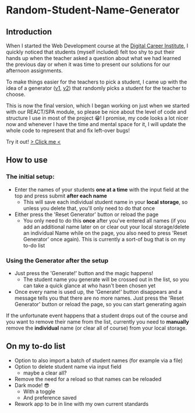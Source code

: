 # Random-Student-Name-Generator

## Introduction

When I started the Web Development course at the [Digital Career Institute](https://github.com/DigitalCareerInstitute), I quickly noticed that students (myself included) felt too shy to put their hands up when the teacher asked a question about what we had learned the previous day or when it was time to present our solutions for our afternoon assignments.

To make things easier for the teachers to pick a student, I came up with the idea of a generator ([v1](https://github.com/mrbubbles-src/random-name-gen-v1), [v2](https://github.com/mrbubbles-src/random-name-gen-v2)) that randomly picks a student for the teacher to choose.

This is now the final version, which I began working on just when we started with our REACT/SPA module, so please be nice about the level of code and structure I use in most of the project 😁! I promise, my code looks a lot nicer now and whenever I have the time and mental space for it, I will update the whole code to represent that and fix left-over bugs!

Try it out! [> Click me <](https://random-student-name-generator.vercel.app/)

## How to use

### The initial setup:

-   Enter the names of your students **one at a time** with the input field at the top and press submit **after each name**
    -   This will save each individual student name in your **local storage**, so unless you delete that, you'll only need to do that once
-   Either press the 'Reset Generator' button or reload the page
    -   You only need to do this **once** after you've entered all names (if you add an additional name later on or clear out your local storage/delete an individual Name while on the page, you also need to press 'Reset Generator' once again). This is currently a sort-of bug that is on my to-do list

### Using the Generator after the setup

-   Just press the 'Generate!' button and the magic happens!
    -   The student name you generate will be crossed out in the list, so you can take a quick glance at who hasn't been chosen yet
-   Once every name is used up, the 'Generate!' button disappears and a message tells you that there are no more names. Just press the 'Reset Generator' button or reload the page, so you can start generating again

If the unfortunate event happens that a student drops out of the course and you want to remove their name from the list, currently you need to **manually** remove the **individual** name (or clear all of course) from your local storage.

## On my to-do list

-   Option to also import a batch of student names (for example via a file)
-   Option to delete student name via input field
    -   maybe a clear all?
-   Remove the need for a reload so that names can be reloaded
-   Dark mode! 😎
    -   With a toggle
    -   And preference saved
-   Rework app to be in line with my own current standards
